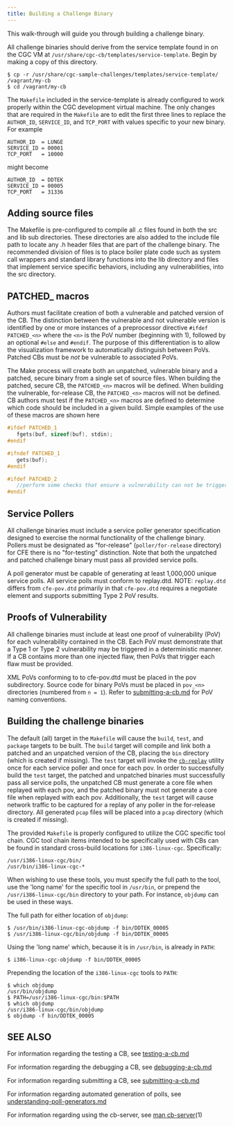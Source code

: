 ```yaml
---
title: Building a Challenge Binary
---
```


This walk-through will guide you through building a challenge binary.

All challenge binaries should derive from the service template found in on the
CGC VM at `/usr/share/cgc-cb/templates/service-template`. Begin by making a copy
of this directory.

    $ cp -r /usr/share/cgc-sample-challenges/templates/service-template/ /vagrant/my-cb
    $ cd /vagrant/my-cb

The `Makefile` included in the service-template is already configured to work properly within the CGC development virtual machine. The only changes that are required in the `Makefile` are to edit the first three lines to replace the `AUTHOR_ID`, `SERVICE_ID`, and `TCP_PORT` with values specific to your new binary. For example

~~~ make
AUTHOR_ID  = LUNGE
SERVICE_ID = 00001
TCP_PORT   = 10000
~~~

might become

~~~ make
AUTHOR_ID  = DDTEK
SERVICE_ID = 00005
TCP_PORT   = 31336
~~~

## Adding source files

The Makefile is pre-configured to compile all .c files found in both the src and lib sub directories. These directories are also added to the include file path to locate any .h header files that are part of the challenge binary. The recommended division of files is to place boiler plate code such as system call wrappers and standard library functions into the lib directory and files that implement service specific behaviors, including any vulnerabilities, into the src directory.

## PATCHED_<n> macros

Authors must facilitate creation of both a vulnerable and patched version of the
CB. The distinction between the vulnerable and not vulnerable version is
identified by one or more instances of a preprocessor directive
`#ifdef PATCHED_<n>` where the `<n>` is the PoV number (beginning with 1),
followed by an optional `#else` and `#endif`. The purpose of this
differentiation is to allow the visualization framework to automatically
distinguish between PoVs. Patched CBs must be *not* be vulnerable to
associated PoVs.

The Make process will create both an unpatched, vulnerable binary and a patched,
secure binary from a single set of source files.  When building the patched,
secure CB, the `PATCHED_<n>` macros will be defined.  When building the
vulnerable, for-release CB, the `PATCHED_<n>` macros will not be defined.  CB
authors must test if the `PATCHED_<n>` macros are defined to determine which
code should be included in a given build. Simple examples of the use of these
macros are shown here

~~~ c
#ifdef PATCHED_1
   fgets(buf, sizeof(buf), stdin);
#endif

#ifndef PATCHED_1
   gets(buf);
#endif

#ifdef PATCHED_2
   //perform some checks that ensure a vulnerability can not be triggered below
#endif
~~~

## Service Pollers

All challenge binaries must include a service poller generator specification
designed to exercise the normal functionality of the challenge binary. Pollers
must be designated as "for-release" (`poller/for-release` directory) for CFE
there is no "for-testing" distinction. Note that both the unpatched and patched
challenge binary must pass all provided service polls.

A poll generator must be capable of generating at least 1,000,000 unique service polls. All service polls must conform to replay.dtd. NOTE: `replay.dtd` differs from `cfe-pov.dtd` primarily in that `cfe-pov.dtd` requires a negotiate element and supports submitting Type 2 PoV results.

## Proofs of Vulnerability

All challenge binaries must include at least one proof of vulnerability (PoV) for each vulnerability contained in the CB. Each PoV must demonstrate that a Type 1 or Type 2 vulnerability may be triggered in a deterministic manner. If a CB contains more than one injected flaw, then PoVs that trigger each flaw must be provided.

XML PoVs conforming to to cfe-pov.dtd must be placed in the pov subdirectory. Source code for binary PoVs must be placed in `pov_<n>` directories (numbered from `n = 1`). Refer to [submitting-a-cb.md][3] for PoV naming conventions.

## Building the challenge binaries

The default (all) target in the `Makefile` will cause the `build`, `test`, and `package` targets to be built. The `build` target will compile and link both a patched and an unpatched version of the CB, placing the `bin` directory (which is created if missing). The `test` target will invoke the [`cb-replay`][6] utility once for each service poller and once for each pov. In order to successfully build the `test` target, the patched and unpatched binaries must successfully pass all service polls, the unpatched CB must generate a core file when replayed with each pov, and the patched binary must not generate a core file when replayed with each pov.  Additionally, the `test` target will cause network traffic to be captured for a replay of any poller in the for-release directory. All generated `pcap` files will be placed into a `pcap` directory (which is created if missing).

[6]: /cb-testing/cb-replay/

The provided `Makefile` is properly configured to utilize the CGC specific tool chain. CGC tool chain items intended to be specifically used with CBs can be found in standard cross-build locations for `i386-linux-cgc`.  Specifically:

    /usr/i386-linux-cgc/bin/
    /usr/bin/i386-linux-cgc-*

When wishing to use these tools, you must specify the full path to the tool, use the 'long name' for the specific tool in `/usr/bin`, or prepend the `/usr/i386-linux-cgc/bin` directory to your path. For instance, `objdump` can be used in these ways.

The full path for either location of `objdump`:

    $ /usr/bin/i386-linux-cgc-objdump -f bin/DDTEK_00005
    $ /usr/i386-linux-cgc/bin/objdump -f bin/DDTEK_00005

Using the 'long name' which, because it is in `/usr/bin`, is already in `PATH`:

    $ i386-linux-cgc-objdump -f bin/DDTEK_00005

Prepending the location of the `i386-linux-cgc` tools to `PATH`:

    $ which objdump
    /usr/bin/objdump
    $ PATH=/usr/i386-linux-cgc/bin:$PATH
    $ which objdump
    /usr/i386-linux-cgc/bin/objdump
    $ objdump -f bin/DDTEK_00005

## SEE ALSO

For information regarding the testing a CB, see [testing-a-cb.md][1]

For information regarding the debugging a CB, see [debugging-a-cb.md][2]

For information regarding submitting a CB, see [submitting-a-cb.md][3]

For information regarding automated generation of polls, see [understanding-poll-generators.md][4]

For information regarding using the cb-server, see [man cb-server][5](1)

[1]: /cgc-release-documentation/walk-throughs/testing-a-cb/
[2]: /cgc-release-documentation/walk-throughs/debugging-a-cb/
[3]: /cgc-release-documentation/walk-throughs/submitting-a-cb/
[4]: /cgc-release-documentation/walk-throughs/understanding-poll-generators/
[5]: /service-launcher/cb-server/
